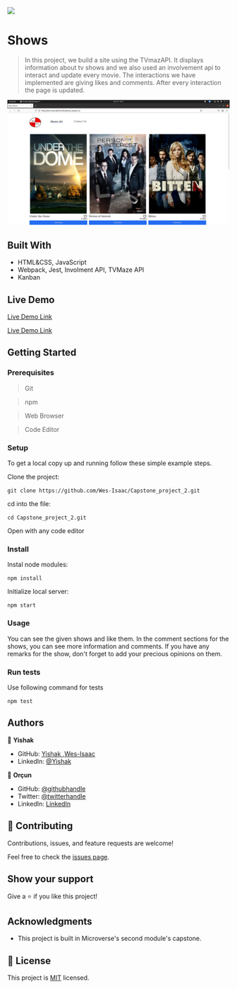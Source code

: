 ![](https://img.shields.io/badge/Microverse-blueviolet)

# Shows

> In this project, we build a site using the TVmazAPI. It displays information about tv shows and we also used an involvement api to interact and update every movie. The interactions we have implemented are giving likes and comments. After every interaction the page is updated.


![screenshot](./app_screenshot.png)


## Built With

- HTML&CSS, JavaScript
- Webpack, Jest, Involment API, TVMaze API
- Kanban

## Live Demo

[Live Demo Link](https://drive.google.com/file/d/1eN6UrF6mOuyHjrpnmfRoFWFGzjdlGSTP/view?usp=sharing)

[Live Demo Link](https://wes-isaac.github.io/Capstone_project_2/)


## Getting Started

### Prerequisites

> Git

> npm

> Web Browser

> Code Editor

### Setup

To get a local copy up and running follow these simple example steps.

Clone the project:

```
git clone https://github.com/Wes-Isaac/Capstone_project_2.git
```

cd into the file:

```
cd Capstone_project_2.git
```

Open with any code editor

### Install

Instal node modules:

```
npm install
```

Initialize local server:

```
npm start
```

### Usage

You can see the given shows and like them. In the comment sections for the shows, you can see more information and comments. If you have any remarks for the show, don't forget to add your precious opinions on them.

### Run tests

Use following command for tests

```
npm test
```


## Authors

👤 **Yishak**

- GitHub: [Yishak ,Wes-Isaac](https://github.com/Wes-Isaac)
- LinkedIn: [@Yishak](https://www.linkedin.com/in/yishak-wesego-b404851a7/)

👤 **Orçun**

- GitHub: [@githubhandle](https://github.com/luftedar)
- Twitter: [@twitterhandle](https://twitter.com/OrcunUgur2)
- LinkedIn: [LinkedIn](https://www.linkedin.com/in/or%C3%A7un-u%C4%9Fur-089148181/)

## 🤝 Contributing

Contributions, issues, and feature requests are welcome!

Feel free to check the [issues page](../../issues/).

## Show your support

Give a ⭐️ if you like this project!

## Acknowledgments

- This project is built in Microverse's second module's capstone.

## 📝 License

This project is [MIT](./MIT.md) licensed.
